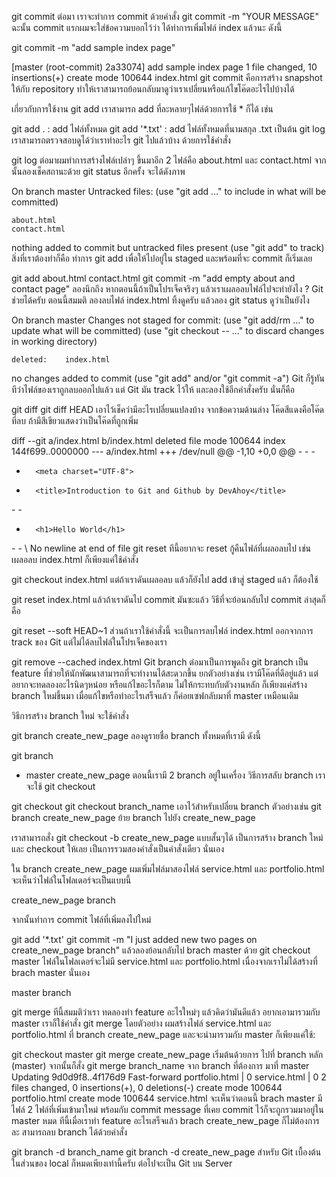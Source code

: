 git commit
ต่อมา เราจะทำการ commit ด้วยคำสั่ง git commit -m "YOUR MESSAGE" ฉะนั้น commit แรกผมจะใส่ข้อความบอกไว้ว่า ได้ทำการเพิ่มไฟล์ index แล้วนะ ดังนี้

git commit -m "add sample index page"

[master (root-commit) 2a33074] add sample index page
 1 file changed, 10 insertions(+)
 create mode 100644 index.html
git commit คือการสร้าง snapshot ให้กับ repository ทำให้เราสามารถย้อนกลับมาดูว่าเราเปลี่ยนหรือแก้ไขโค๊ดอะไรไปบ้างได้

เกี่ยวกับการใช้งาน git add เราสามารถ add ที่ละหลายๆไฟล์ด้วยการใช้ * ก็ได้ เช่น

git add . : add ไฟล์ทั้งหมด
git add '*.txt' : add ไฟล์ทั้งหมดที่นามสกุล .txt เป็นต้น
git log
เราสามารถตรวจสอบดูได้ว่าเราทำอะไร git ไปแล้วบ้าง ด้วยการใช้คำสั่ง

git log
ต่อมาผมทำการสร้างไฟล์เปล่าๆ ขึ้นมาอีก 2 ไฟล์คือ about.html และ contact.html จากนั้นลองเช็คสถานะด้วย git status อีกครั้ง จะได้ดังภาพ

On branch master
Untracked files:
  (use "git add <file>..." to include in what will be committed)

    about.html
    contact.html

nothing added to commit but untracked files present (use "git add" to track)
สิ่งที่เราต้องทำก็คือ ทำการ git add เพื่อให้ไปอยู่ใน staged และพร้อมที่จะ commit ก็เริ่มเลย

git add about.html contact.html
git commit -m "add empty about and contact page"
ลองนึกถึง หากตอนนี้ถ้าเป็นโปรเจ็คจริงๆ แล้วเราเผลอลบไฟล์ไปจะทำยังไง ? Git ช่วยได้ครับ ตอนนี้สมมติ ลองลบไฟล์ index.html ทิ้งดูครับ แล้วลอง git status ดูว่าเป็นยังไง

On branch master
Changes not staged for commit:
  (use "git add/rm <file>..." to update what will be committed)
  (use "git checkout -- <file>..." to discard changes in working directory)

    deleted:    index.html

no changes added to commit (use "git add" and/or "git commit -a")
Git ก็รู้ทันทีว่าไฟล์ของเราถูกลบออกไปแล้ว แต่ Git มัน track ไว้ให้ และลองใช้อีกคำสั่งครับ นั่นก็คือ

git diff
git diff HEAD
เอาไว้เช็คว่ามีอะไรเปลี่ยนแปลงบ้าง จากข้อความด้านล่าง โค๊ดสีแดงคือโค๊ดที่ลบ ถ้ามีสีเขียวแสดงว่าเป็นโค๊ดที่ถูกเพิ่ม

diff --git a/index.html b/index.html
deleted file mode 100644
index 144f699..0000000
--- a/index.html
+++ /dev/null
@@ -1,10 +0,0 @@
-<!DOCTYPE html>
-<html lang="en">
-<head>
-       <meta charset="UTF-8">
-       <title>Introduction to Git and Github by DevAhoy</title>
-</head>
-<body>
-       <h1>Hello World</h1>
-</body>
-</html>
\ No newline at end of file
git reset
ทีนี้อยากจะ reset กู้คืนไฟล์ที่เผลอลบไป เช่น เผลอลบ index.html ก็เพียงแค่ใช้คำสั่ง

git checkout index.html
แต่ถ้าเราดันเผลอลบ แล้วก็ยังไป add เข้าสู่ staged แล้ว ก็ต้องใช้

git reset index.html
แล้วถ้าเราดันไป commit มันซะแล้ว วิธีที่จะย้อนกลับไป commit ล่าสุดก็คือ

git reset --soft HEAD~1
ส่วนถ้าเราใช้คำสั่งนี้ จะเป็นการลบไฟล์ index.html ออกจากการ track ของ Git แต่ไม่ได้ลบไฟล์ในโปรเจ็คของเรา

git remove --cached index.html
Git branch
ต่อมาเป็นการพูดถึง git branch เป็น feature ที่ช่วยให้นักพัฒนาสามารถที่จะทำงานได้สะดวกขึ้น ยกตัวอย่างเช่น เรามีโค๊ดที่ดีอยู่แล้ว แต่อยากจะทดลองอะไรนิดๆหน่อย หรือแก้ไขอะไรก็ตาม ไม่ให้กระทบกับตัวงานหลัก ก็เพียงแค่สร้าง branch ใหม่ขึ้นมา เมื่อแก้ไขหรือทำอะไรเสร็จแล้ว ก็ค่อยเซฟกลับมาที่ master เหมือนเดิม

วิธีการสร้าง branch ใหม่ จะใช้คำสั่ง

git branch create_new_page
ลองดูรายชื่อ branch ทั้งหมดที่เรามี ดังนี้

git branch

* master
  create_new_page
ตอนนี้เรามี 2 branch อยู่ในเครื่อง วิธีการสลับ branch เราจะใช้ git checkout

git checkout
git checkout branch_name เอาไว้สำหรับเปลี่ยน branch ตัวอย่างเช่น git branch create_new_page ย้าย branch ไปยัง create_new_page

เราสามารถสั่ง git checkout -b create_new_page แบบสั้นๆได้ เป็นการสร้าง branch ใหม่และ checkout ให้เลย เป็นการรวมสองคำสั่งเป็นคำสั่งเดียว นั่นเอง

ใน branch create_new_page ผมเพิ่มไฟล์มาสองไฟล์ service.html และ portfolio.html จะเห็นว่าไฟล์ในโฟลเดอร์จะเป็นแบบนี้

create_new_page branch

จากนั้นทำการ commit ไฟล์ที่เพิ่มลงไปใหม่

git add '*.txt'
git commit -m "I just added new two pages on create_new_page branch"
แล้วลองย้อนกลับไป brach master ด้วย git checkout master ไฟล์ในโฟลเดอร์จะไม่มี service.html และ portfolio.html เนื่องจากเราไม่ได้สร้างที่ brach master นั่นเอง

master branch

git merge
ทีนี้สมมติว่าเรา ทดลองทำ feature อะไรใหม่ๆ แล้วคิดว่ามันดีแล้ว อยากเอามารวมกับ master เราก็ใช้คำสั่ง git merge โดยตัวอย่าง ผมสร้างไฟล์ service.html และ portfolio.html ที่ branch create_new_page และจะนำมารวมกับ master ก็เพียงแค่ใช้:

git checkout master
git merge create_new_page
เริ่มต้นด้วยการ ไปที่ branch หลัก (master)
จากนั้นก็สั่ง git merge branch_name จาก branch ที่ต้องการ มาที่ master
Updating 9d0d9f8..4f176d9
Fast-forward
 portfolio.html | 0
 service.html   | 0
 2 files changed, 0 insertions(+), 0 deletions(-)
 create mode 100644 portfolio.html
 create mode 100644 service.html
จะเห็นว่าตอนนี้ brach master มีไฟล์ 2 ไฟล์ที่เพิ่มเข้ามาใหม่ พร้อมกับ commit message ที่เคย commit ไว้ก็จะถูกรวมมาอยู่ใน master หมด ทีนี้เมื่อเราทำ feature อะไรเสร็จแล้ว brach create_new_page ก็ไม่ต้องการละ สามารถลบ branch ได้ด้วยคำสั่ง

git branch -d branch_name
git branch -d create_new_page
สำหรับ Git เบื้องต้นในส่วนของ local ก็หมดเพียงเท่านี้ครับ ต่อไปจะเป็น Git บน Server 
